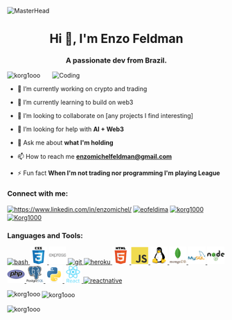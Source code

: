 ![MasterHead](https://i.pinimg.com/originals/4c/d9/ce/4cd9ce636c6d5f23688f0fda99cd81cf.gif)
<h1 align="center">Hi 👋, I'm Enzo Feldman</h1>
<h3 align="center">A passionate dev from Brazil.</h3>
<img align="right" alt="Coding" width="400" src="https://cdn.shopify.com/s/files/1/0344/6469/files/cat-gif-loop-maru_grande.gif?v=1523984148">

<p align="left"> <img src="https://komarev.com/ghpvc/?username=korg1ooo&label=Profile%20views&color=0e75b6&style=flat" alt="korg1ooo" /> </p>

- 🔭 I’m currently working on crypto and trading

- 🌱 I’m currently learning to build on web3

- 👯 I’m looking to collaborate on [any projects I find interesting]

- 🤝 I’m looking for help with **AI + Web3**

- 💬 Ask me about **what I'm holding**

- 📫 How to reach me **enzomichelfeldman@gmail.com**

- ⚡ Fun fact **When I'm not trading nor programming I'm playing League**

<h3 align="left">Connect with me:</h3>
<p align="left">
<a href="https://linkedin.com/in/https://www.linkedin.com/in/enzomichel/" target="blank"><img align="center" src="https://raw.githubusercontent.com/rahuldkjain/github-profile-readme-generator/master/src/images/icons/Social/linked-in-alt.svg" alt="https://www.linkedin.com/in/enzomichel/" height="30" width="40" /></a>
<a href="https://instagram.com/eofeldima" target="blank"><img align="center" src="https://raw.githubusercontent.com/rahuldkjain/github-profile-readme-generator/master/src/images/icons/Social/instagram.svg" alt="eofeldima" height="30" width="40" /></a>
<a href="https://www.leetcode.com/korg1000" target="blank"><img align="center" src="https://raw.githubusercontent.com/rahuldkjain/github-profile-readme-generator/master/src/images/icons/Social/leet-code.svg" alt="korg1000" height="30" width="40" /></a>
<a href="https://discord.gg/Korg1000" target="blank"><img align="center" src="https://raw.githubusercontent.com/rahuldkjain/github-profile-readme-generator/master/src/images/icons/Social/discord.svg" alt="Korg1000" height="30" width="40" /></a>
</p>

<h3 align="left">Languages and Tools:</h3>
<p align="left"> <a href="https://www.gnu.org/software/bash/" target="_blank" rel="noreferrer"> <img src="https://www.vectorlogo.zone/logos/gnu_bash/gnu_bash-icon.svg" alt="bash" width="40" height="40"/> </a> <a href="https://www.w3schools.com/css/" target="_blank" rel="noreferrer"> <img src="https://raw.githubusercontent.com/devicons/devicon/master/icons/css3/css3-original-wordmark.svg" alt="css3" width="40" height="40"/> </a> <a href="https://expressjs.com" target="_blank" rel="noreferrer"> <img src="https://raw.githubusercontent.com/devicons/devicon/master/icons/express/express-original-wordmark.svg" alt="express" width="40" height="40"/> </a> <a href="https://git-scm.com/" target="_blank" rel="noreferrer"> <img src="https://www.vectorlogo.zone/logos/git-scm/git-scm-icon.svg" alt="git" width="40" height="40"/> </a> <a href="https://heroku.com" target="_blank" rel="noreferrer"> <img src="https://www.vectorlogo.zone/logos/heroku/heroku-icon.svg" alt="heroku" width="40" height="40"/> </a> <a href="https://www.w3.org/html/" target="_blank" rel="noreferrer"> <img src="https://raw.githubusercontent.com/devicons/devicon/master/icons/html5/html5-original-wordmark.svg" alt="html5" width="40" height="40"/> </a> <a href="https://developer.mozilla.org/en-US/docs/Web/JavaScript" target="_blank" rel="noreferrer"> <img src="https://raw.githubusercontent.com/devicons/devicon/master/icons/javascript/javascript-original.svg" alt="javascript" width="40" height="40"/> </a> <a href="https://www.linux.org/" target="_blank" rel="noreferrer"> <img src="https://raw.githubusercontent.com/devicons/devicon/master/icons/linux/linux-original.svg" alt="linux" width="40" height="40"/> </a> <a href="https://www.mongodb.com/" target="_blank" rel="noreferrer"> <img src="https://raw.githubusercontent.com/devicons/devicon/master/icons/mongodb/mongodb-original-wordmark.svg" alt="mongodb" width="40" height="40"/> </a> <a href="https://www.mysql.com/" target="_blank" rel="noreferrer"> <img src="https://raw.githubusercontent.com/devicons/devicon/master/icons/mysql/mysql-original-wordmark.svg" alt="mysql" width="40" height="40"/> </a> <a href="https://nodejs.org" target="_blank" rel="noreferrer"> <img src="https://raw.githubusercontent.com/devicons/devicon/master/icons/nodejs/nodejs-original-wordmark.svg" alt="nodejs" width="40" height="40"/> </a> <a href="https://www.php.net" target="_blank" rel="noreferrer"> <img src="https://raw.githubusercontent.com/devicons/devicon/master/icons/php/php-original.svg" alt="php" width="40" height="40"/> </a> <a href="https://www.postgresql.org" target="_blank" rel="noreferrer"> <img src="https://raw.githubusercontent.com/devicons/devicon/master/icons/postgresql/postgresql-original-wordmark.svg" alt="postgresql" width="40" height="40"/> </a> <a href="https://www.python.org" target="_blank" rel="noreferrer"> <img src="https://raw.githubusercontent.com/devicons/devicon/master/icons/python/python-original.svg" alt="python" width="40" height="40"/> </a> <a href="https://reactjs.org/" target="_blank" rel="noreferrer"> <img src="https://raw.githubusercontent.com/devicons/devicon/master/icons/react/react-original-wordmark.svg" alt="react" width="40" height="40"/> </a> <a href="https://reactnative.dev/" target="_blank" rel="noreferrer"> <img src="https://reactnative.dev/img/header_logo.svg" alt="reactnative" width="40" height="40"/> </a> </p>

<p><img align="left" src="https://github-readme-stats.vercel.app/api/top-langs?username=korg1ooo&show_icons=true&locale=en&layout=compact" alt="korg1ooo" /></p>

<p>&nbsp;<img align="center" src="https://github-readme-stats.vercel.app/api?username=korg1ooo&show_icons=true&locale=en" alt="korg1ooo" /></p>

<p><img align="center" src="https://github-readme-streak-stats.herokuapp.com/?user=korg1ooo&" alt="korg1ooo" /></p>
